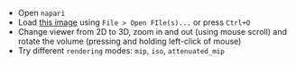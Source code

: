 - Open `napari`
- Load [this image]('https://github.com/NEUBIAS/training-resources/raw/master/image_data/xyz_8bit_calibrated__mri_full_head.tif') using `File > Open FIle(s)...` or press `Ctrl+O`
- Change viewer from 2D to 3D, zoom in and out (using mouse scroll) and rotate the volume (pressing and holding left-click of mouse)
- Try different `rendering` modes: `mip`, `iso`, `attenuated_mip`
